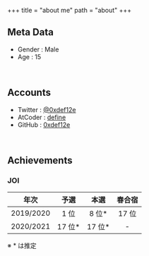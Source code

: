 +++
title = "about me"
path = "about"
+++

## Meta Data

- Gender : Male
- Age : 15

<br>

## Accounts

- Twitter : [@0xdef12e](https://twitter.com/0xdef12e)
- AtCoder : [define](https://atcoder.jp/users/define)
- GitHub : [0xdef12e](https://github.com/0xdef12e)

<br>

## Achievements

### JOI

| 年次 | 予選 | 本選 | 春合宿 |
| :---: | :---: | :---: | :---: |
| 2019/2020 | 1 位 | 8 位* | 17 位|
| 2020/2021 | 17 位* | 17 位* | - |

※ * は推定